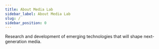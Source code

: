 ```yaml
---
title: About Media Lab
sidebar_label: About Media Lab
slug: /
sidebar_position: 0
---
```


Research and development of emerging technologies that will shape next-generation media.
